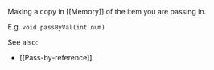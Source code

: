 Making a copy in [[Memory]] of the item you are passing in.

E.g. `void passByVal(int num)`


See also:
- [[Pass-by-reference]]
